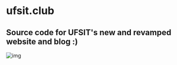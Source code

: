 # ufsit.club
## Source code for UFSIT's new and revamped website and blog :) 
![img](https://i.ibb.co/g948RCr/dump.png)


